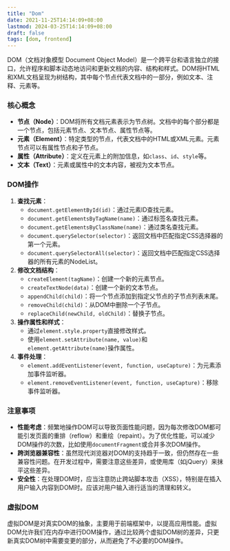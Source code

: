 ```yaml
---
title: "Dom"
date: 2021-11-25T14:14:09+08:00
lastmod: 2024-03-25T14:14:09+08:00
draft: false
tags: [dom, frontend]
---
```


DOM（文档对象模型 Document Object Model）是一个跨平台和语言独立的接口，允许程序和脚本动态地访问和更新文档的内容、结构和样式。DOM将HTML和XML文档呈现为树结构，其中每个节点代表文档中的一部分，例如文本、注释、元素等。

### 核心概念

- **节点（Node）**：DOM将所有文档元素表示为节点树。文档中的每个部分都是一个节点，包括元素节点、文本节点、属性节点等。
- **元素（Element）**：特定类型的节点，代表文档中的HTML或XML元素。元素节点可以有属性节点和子节点。
- **属性（Attribute）**：定义在元素上的附加信息，如`class`、`id`、`style`等。
- **文本（Text）**：元素或属性中的文本内容，被视为文本节点。

### DOM操作

1. **查找元素**：
   - `document.getElementById(id)`：通过元素ID查找元素。
   - `document.getElementsByTagName(name)`：通过标签名查找元素。
   - `document.getElementsByClassName(name)`：通过类名查找元素。
   - `document.querySelector(selector)`：返回文档中匹配指定CSS选择器的第一个元素。
   - `document.querySelectorAll(selector)`：返回文档中匹配指定CSS选择器的所有元素的NodeList。
2. **修改文档结构**：
   - `createElement(tagName)`：创建一个新的元素节点。
   - `createTextNode(data)`：创建一个新的文本节点。
   - `appendChild(child)`：将一个节点添加到指定父节点的子节点列表末尾。
   - `removeChild(child)`：从DOM中删除一个子节点。
   - `replaceChild(newChild, oldChild)`：替换子节点。
3. **操作属性和样式**：
   - 通过`element.style.property`直接修改样式。
   - 使用`element.setAttribute(name, value)`和`element.getAttribute(name)`操作属性。
4. **事件处理**：
   - `element.addEventListener(event, function, useCapture)`：为元素添加事件监听器。
   - `element.removeEventListener(event, function, useCapture)`：移除事件监听器。

### 注意事项

- **性能考虑**：频繁地操作DOM可以导致页面性能问题，因为每次修改DOM都可能引发页面的重排（reflow）和重绘（repaint）。为了优化性能，可以减少DOM操作的次数，比如使用`documentFragment`或合并多次DOM操作。
- **跨浏览器兼容性**：虽然现代浏览器对DOM的支持趋于一致，但仍然存在一些兼容性问题。在开发过程中，需要注意这些差异，或使用库（如jQuery）来抹平这些差异。
- **安全性**：在处理DOM时，应当注意防止跨站脚本攻击（XSS），特别是在插入用户输入内容到DOM时。应该对用户输入进行适当的清理和转义。

### 虚拟DOM

虚拟DOM是对真实DOM的抽象，主要用于前端框架中，以提高应用性能。虚拟DOM允许我们在内存中进行DOM操作，通过比较两个虚拟DOM树的差异，只更新真实DOM树中需要变更的部分，从而避免了不必要的DOM操作。
